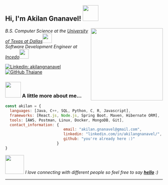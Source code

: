 <h2> Hi, I'm Akilan Gnanavel! <img src="https://media.giphy.com/media/xUOwGiewfQAm3tcIA8/giphy.gif" width="50"></h2>
<img align='right' src="https://media.giphy.com/media/ao9DUiTKH60XS/giphy.gif" width="230">
<p><em>B.S. Computer Science at the <a href="https://www.utdallas.edu/">University of Texas at Dallas</a><img src="https://media.giphy.com/media/fYSnHlufseco8Fh93Z/giphy.gif" width="30"></br>Software Development Engineer at <a href="https://www.incedoinc.com/">Incedo</a><img src="https://media.giphy.com/media/WUlplcMpOCEmTGBtBW/giphy.gif" width="30"> 
</em></p>

[![Linkedin: akilangnanavel](https://img.shields.io/badge/-akilangnanavel-blue?style=flat-square&logo=Linkedin&logoColor=white&link=https://www.linkedin.com/in/akilangnanavel/)](https://www.linkedin.com/in/akilangnanavel/)
[![GitHub Thaiane](https://img.shields.io/github/followers/akilanvel?label=follow&style=social)](https://github.com/akilanvel)


### <img src="https://media.giphy.com/media/VgCDAzcKvsR6OM0uWg/giphy.gif" width="50"> A little more about me...  

```javascript
const akilan = {
  languages: [Java, C++, SQL, Python, C, R, Javascript],
  frameworks: [React.js, Node.js, Spring Boot, Maven, Hibernate ORM],
  tools: [AWS, Postman, Linux, Docker, MongoDB, Git],
  contact_information: {
                          email: "akilan.gnanavel@gmail.com",
                          linkedin: "linkedin.com/in/akilangnanavel/",
                          github: "you're already here :)"
                       }
}
```

<img src="https://media.giphy.com/media/LnQjpWaON8nhr21vNW/giphy.gif" width="60"> <em>I love connecting with different people</b> so feel free to say <b>[hello](https://discordapp.com/users/244652894534631425)</b> :)</em>

---
